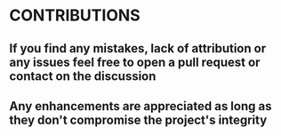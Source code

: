 # CONTRIBUTIONS

## If you find any mistakes, lack of attribution or any issues feel free to open a pull request or contact on the discussion

## Any enhancements are appreciated as long as they don't compromise the project's integrity
